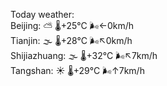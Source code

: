 Today weather:  
Beijing: ⛅️  🌡️+25°C 🌬️←0km/h  
Tianjin: 🌫  🌡️+28°C 🌬️↖0km/h  
Shijiazhuang: 🌫  🌡️+32°C 🌬️↖7km/h  
Tangshan: ☀️ 🌡️+29°C 🌬️↑7km/h  
